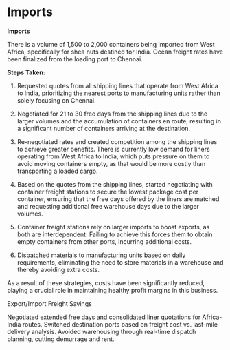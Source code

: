 # Imports

**Imports**

There is a volume of 1,500 to 2,000 containers being imported from West Africa, specifically for shea nuts destined for India. Ocean freight rates have been finalized from the loading port to Chennai.

**Steps Taken:**

1. Requested quotes from all shipping lines that operate from West Africa to India, prioritizing the nearest ports to manufacturing units rather than solely focusing on Chennai.
   
2. Negotiated for 21 to 30 free days from the shipping lines due to the larger volumes and the accumulation of containers en route, resulting in a significant number of containers arriving at the destination.

3. Re-negotiated rates and created competition among the shipping lines to achieve greater benefits. There is currently low demand for liners operating from West Africa to India, which puts pressure on them to avoid moving containers empty, as that would be more costly than transporting a loaded cargo.

4. Based on the quotes from the shipping lines, started negotiating with container freight stations to secure the lowest package cost per container, ensuring that the free days offered by the liners are matched and requesting additional free warehouse days due to the larger volumes.

5. Container freight stations rely on larger imports to boost exports, as both are interdependent. Failing to achieve this forces them to obtain empty containers from other ports, incurring additional costs.

6. Dispatched materials to manufacturing units based on daily requirements, eliminating the need to store materials in a warehouse and thereby avoiding extra costs.

As a result of these strategies, costs have been significantly reduced, playing a crucial role in maintaining healthy profit margins in this business.


Export/Import Freight Savings

Negotiated extended free days and consolidated liner quotations for Africa-India routes. 
Switched destination ports based on freight cost vs. last-mile delivery analysis. 
Avoided warehousing through real-time dispatch planning, cutting demurrage and rent. 

